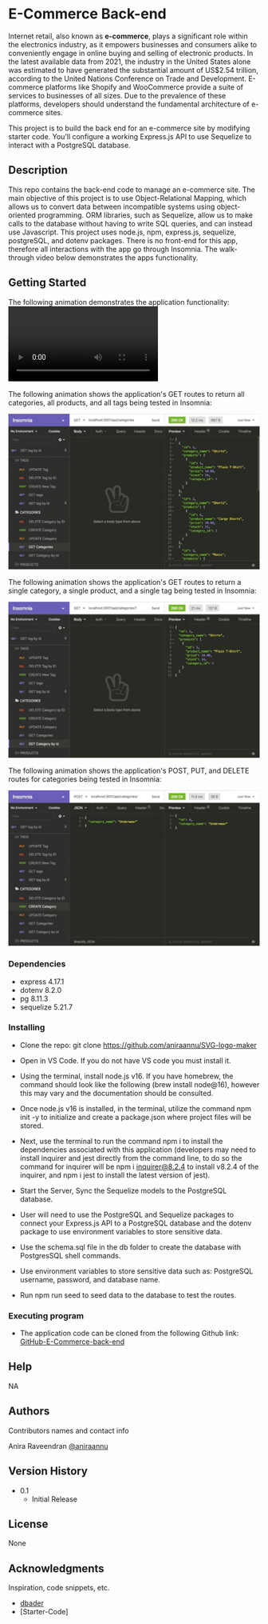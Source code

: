 # E-Commerce Back-end

Internet retail, also known as **e-commerce**, plays a significant role within the electronics industry, as it empowers businesses and consumers alike to conveniently engage in online buying and selling of electronic products. In the latest available data from 2021, the industry in the United States alone was estimated to have generated the substantial amount of US$2.54 trillion, according to the United Nations Conference on Trade and Development. E-commerce platforms like Shopify and WooCommerce provide a suite of services to businesses of all sizes. Due to the prevalence of these platforms, developers should understand the fundamental architecture of e-commerce sites.

This project is to build the back end for an e-commerce site by modifying starter code. You’ll configure a working Express.js API to use Sequelize to interact with a PostgreSQL database.

## Description
This repo contains the back-end code to manage an e-commerce site. The main objective of this project is to use  Object-Relational Mapping, which allows us to convert data between incompatible systems using object-oriented programming. ORM libraries, such as Sequelize, allow us to make calls to the database without having to write SQL queries, and can instead use Javascript. This project uses node.js, npm, express.js, sequelize, postgreSQL, and dotenv packages. There is no front-end for this app, therefore all interactions with the app go through Insomnia. The walk-through video below demonstrates the apps functionality.



## Getting Started
The following animation demonstrates the application functionality: 
![A user can input the logo text, text color, shape of the logo and logo color using the command prompt.](./Assets/Demo-video.mp4)

The following animation shows the application's GET routes to return all categories, all products, and all tags being tested in Insomnia:

![In Insomnia, the user tests “GET tags,” “GET Categories,” and “GET All Products.”.](./Assets/13-orm-homework-demo-01.gif)

The following animation shows the application's GET routes to return a single category, a single product, and a single tag being tested in Insomnia:

![In Insomnia, the user tests “GET tag by id,” “GET Category by ID,” and “GET One Product.”](./Assets/13-orm-homework-demo-02.gif)

The following animation shows the application's POST, PUT, and DELETE routes for categories being tested in Insomnia:

![In Insomnia, the user tests “DELETE Category by ID,” “CREATE Category,” and “UPDATE Category.”](./Assets/13-orm-homework-demo-03.gif)
### Dependencies

* express 4.17.1
* dotenv 8.2.0
* pg 8.11.3
* sequelize 5.21.7

### Installing

* Clone the repo: git clone https://github.com/aniraannu/SVG-logo-maker

* Open in VS Code. If you do not have VS code you must install it.

* Using the terminal, install node.js v16. If you have homebrew, the command should look like the following (brew install node@16), however this may vary and the documentation should be consulted.

* Once node.js v16 is installed, in the terminal, utilize the command npm init -y to initialize and create a package.json where project files will be stored.

* Next, use the terminal to run the command npm i to install the dependencies associated with this application (developers may need to install inquirer and jest directly from the command line, to do so the command for inquirer will be npm i inquirer@8.2.4 to install v8.2.4 of the inquirer, and npm i jest to install the latest version of jest).

* Start the Server, Sync the Sequelize models to the PostgreSQL database.

* User will need to use the PostgreSQL and Sequelize packages to connect your Express.js API to a PostgreSQL database and the dotenv package to use environment variables to store sensitive data.

* Use the schema.sql file in the db folder to create the database with PostgresSQL shell commands.

* Use environment variables to store sensitive data such as: PostgreSQL username, password, and database name.

* Run npm run seed to seed data to the database to test the routes.

### Executing program

* The application code can be cloned from the following Github link:
[GitHub-E-Commerce-back-end](https://github.com/aniraannu/E-Commerce-back-end)

## Help

NA

## Authors

Contributors names and contact info

Anira Raveendran
[@aniraannu](https://github.com/aniraannu)

## Version History

* 0.1
    * Initial Release

## License

None

## Acknowledgments

Inspiration, code snippets, etc.

* [dbader](https://github.com/dbader/readme-template)
* [Starter-Code]
